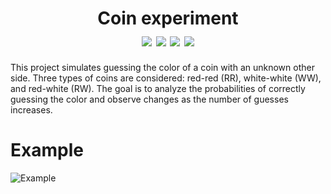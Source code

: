 <h1 align="center">
    Coin experiment
    <br>
    <div align="center">
    <img src="https://img.shields.io/badge/Python-3.10.6-blue" align="center"/>
    <img src="https://img.shields.io/badge/matplotlib-3.7.1-orange" align="center"/>
    <img src="https://img.shields.io/badge/Developing-only on request-brightgreen" align="center"/>
    <img src="https://img.shields.io/badge/Version-1.0-green" align="center"/>
    </div>
</h1>
This project simulates guessing the color of a coin with an unknown other side. Three types of coins are considered: red-red (RR), white-white (WW), and red-white (RW). The goal is to analyze the probabilities of correctly guessing the color and observe changes as the number of guesses increases.

# Example
![Example](https://github.com/AIO-Develope/Coins-experiment/assets/69240351/c8229be9-9085-4b26-903a-dbbd4a67ac29)

